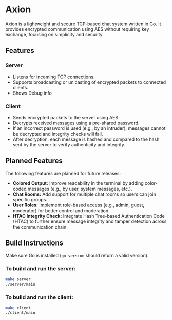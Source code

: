# Axion

Axion is a lightweight and secure TCP-based chat system written in Go. It provides encrypted communication using AES without requiring key exchange, focusing on simplicity and security.

## Features

### Server
- Listens for incoming TCP connections.
- Supports broadcasting or unicasting of encrypted packets to connected clients.
- Shows Debug info 

### Client
- Sends encrypted packets to the server using AES.
- Decrypts received messages using a pre-shared password.
- If an incorrect password is used (e.g., by an intruder), messages cannot be decrypted and integrity checks will fail.
- After decryption, each message is hashed and compared to the hash sent by the server to verify authenticity and integrity.

## Planned Features

The following features are planned for future releases:

- **Colored Output:** Improve readability in the terminal by adding color-coded messages (e.g., by user, system messages, etc.).
- **Chat Rooms:** Add support for multiple chat rooms so users can join specific groups.
- **User Roles:** Implement role-based access (e.g., admin, guest, moderator) for better control and moderation.
- **HTAC Integrity Check:** Integrate Hash Tree-based Authentication Code (HTAC) to further ensure message integrity and tamper detection across the communication chain.

## Build Instructions

Make sure Go is installed (`go version` should return a valid version).

### To build and run the server:
```bash
make server
./server/main 
```

### To build and run the client:

```bash
make client
./client/main 
```


